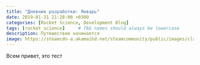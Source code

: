```yaml
---
title: "Дневник разработки: Январь"
date: 2019-01-31 21:28:00 +0300
categories: [Rocket Science, Development Blog]
tags: [rocket science]     # TAG names should always be lowercase
description: Путешествие начинается
image: https://steamcdn-a.akamaihd.net/steamcommunity/public/images/clans/34094219/6c91d88a480d31c543b1ffe108d8278e09048fbb.png
---
```

Всем привет, это тест